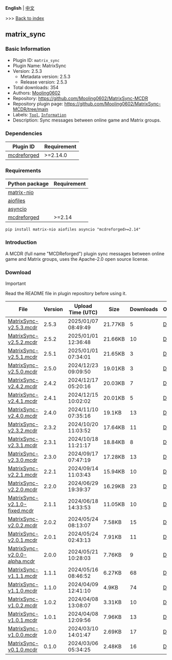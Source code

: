 **English** | [中文](readme-zh_cn.md)

\>\>\> [Back to index](/readme.md)

## matrix_sync

### Basic Information

- Plugin ID: `matrix_sync`
- Plugin Name: MatrixSync
- Version: 2.5.3
  - Metadata version: 2.5.3
  - Release version: 2.5.3
- Total downloads: 354
- Authors: [Mooling0602](https://github.com/Mooling0602)
- Repository: https://github.com/Mooling0602/MatrixSync-MCDR
- Repository plugin page: https://github.com/Mooling0602/MatrixSync-MCDR/tree/main
- Labels: [`Tool`](/labels/tool/readme.md), [`Information`](/labels/information/readme.md)
- Description: Sync messages between online game and Matrix groups.

### Dependencies

| Plugin ID | Requirement |
| --- | --- |
| [mcdreforged](https://github.com/Fallen-Breath/MCDReforged) | \>=2.14.0 |

### Requirements

| Python package | Requirement |
| --- | --- |
| [matrix-nio](https://pypi.org/project/matrix-nio) |  |
| [aiofiles](https://pypi.org/project/aiofiles) |  |
| [asyncio](https://pypi.org/project/asyncio) |  |
| [mcdreforged](https://pypi.org/project/mcdreforged) | \>=2.14 |

```
pip install matrix-nio aiofiles asyncio "mcdreforged>=2.14"
```

### Introduction

A MCDR (full name "MCDReforged") plugin sync messages between online game and Matrix groups, uses the Apache-2.0 open source license.

### Download

> [!IMPORTANT]
> Read the README file in plugin repository before using it.

| File | Version | Upload Time (UTC) | Size | Downloads | Operations |
| --- | --- | --- | --- | --- | --- |
| [MatrixSync-v2.5.3.mcdr](https://github.com/Mooling0602/MatrixSync-MCDR/releases/tag/2.5.3) | 2.5.3 | 2025/01/07 08:49:49 | 21.77KB | 5 | [Download](https://github.com/Mooling0602/MatrixSync-MCDR/releases/download/2.5.3/MatrixSync-v2.5.3.mcdr) |
| [MatrixSync-v2.5.2.mcdr](https://github.com/Mooling0602/MatrixSync-MCDR/releases/tag/2.5.2) | 2.5.2 | 2025/01/01 12:36:48 | 21.66KB | 10 | [Download](https://github.com/Mooling0602/MatrixSync-MCDR/releases/download/2.5.2/MatrixSync-v2.5.2.mcdr) |
| [MatrixSync-v2.5.1.mcdr](https://github.com/Mooling0602/MatrixSync-MCDR/releases/tag/2.5.1) | 2.5.1 | 2025/01/01 07:34:01 | 21.65KB | 3 | [Download](https://github.com/Mooling0602/MatrixSync-MCDR/releases/download/2.5.1/MatrixSync-v2.5.1.mcdr) |
| [MatrixSync-v2.5.0.mcdr](https://github.com/Mooling0602/MatrixSync-MCDR/releases/tag/2.5.0) | 2.5.0 | 2024/12/23 09:09:50 | 19.01KB | 3 | [Download](https://github.com/Mooling0602/MatrixSync-MCDR/releases/download/2.5.0/MatrixSync-v2.5.0.mcdr) |
| [MatrixSync-v2.4.2.mcdr](https://github.com/Mooling0602/MatrixSync-MCDR/releases/tag/2.4.2) | 2.4.2 | 2024/12/17 05:20:16 | 20.03KB | 7 | [Download](https://github.com/Mooling0602/MatrixSync-MCDR/releases/download/2.4.2/MatrixSync-v2.4.2.mcdr) |
| [MatrixSync-v2.4.1.mcdr](https://github.com/Mooling0602/MatrixSync-MCDR/releases/tag/2.4.1) | 2.4.1 | 2024/12/15 10:02:02 | 20.01KB | 5 | [Download](https://github.com/Mooling0602/MatrixSync-MCDR/releases/download/2.4.1/MatrixSync-v2.4.1.mcdr) |
| [MatrixSync-v2.4.0.mcdr](https://github.com/Mooling0602/MatrixSync-MCDR/releases/tag/2.4.0) | 2.4.0 | 2024/11/10 07:35:16 | 19.1KB | 13 | [Download](https://github.com/Mooling0602/MatrixSync-MCDR/releases/download/2.4.0/MatrixSync-v2.4.0.mcdr) |
| [MatrixSync-v2.3.2.mcdr](https://github.com/Mooling0602/MatrixSync-MCDR/releases/tag/2.3.2) | 2.3.2 | 2024/10/20 11:03:52 | 17.64KB | 11 | [Download](https://github.com/Mooling0602/MatrixSync-MCDR/releases/download/2.3.2/MatrixSync-v2.3.2.mcdr) |
| [MatrixSync-v2.3.1.mcdr](https://github.com/Mooling0602/MatrixSync-MCDR/releases/tag/2.3.1) | 2.3.1 | 2024/10/18 11:21:17 | 18.84KB | 8 | [Download](https://github.com/Mooling0602/MatrixSync-MCDR/releases/download/2.3.1/MatrixSync-v2.3.1.mcdr) |
| [MatrixSync-v2.3.0.mcdr](https://github.com/Mooling0602/MatrixSync-MCDR/releases/tag/2.3.0) | 2.3.0 | 2024/09/17 07:47:19 | 17.28KB | 13 | [Download](https://github.com/Mooling0602/MatrixSync-MCDR/releases/download/2.3.0/MatrixSync-v2.3.0.mcdr) |
| [MatrixSync-v2.2.1.mcdr](https://github.com/Mooling0602/MatrixSync-MCDR/releases/tag/2.2.1) | 2.2.1 | 2024/09/14 11:03:43 | 15.94KB | 10 | [Download](https://github.com/Mooling0602/MatrixSync-MCDR/releases/download/2.2.1/MatrixSync-v2.2.1.mcdr) |
| [MatrixSync-v2.2.0.mcdr](https://github.com/Mooling0602/MatrixSync-MCDR/releases/tag/2.2.0) | 2.2.0 | 2024/06/29 19:39:37 | 16.29KB | 23 | [Download](https://github.com/Mooling0602/MatrixSync-MCDR/releases/download/2.2.0/MatrixSync-v2.2.0.mcdr) |
| [MatrixSync-v2.1.0-fixed.mcdr](https://github.com/Mooling0602/MatrixSync-MCDR/releases/tag/2.1.1) | 2.1.1 | 2024/06/18 14:33:53 | 11.05KB | 10 | [Download](https://github.com/Mooling0602/MatrixSync-MCDR/releases/download/2.1.1/MatrixSync-v2.1.0-fixed.mcdr) |
| [MatrixSync-v2.0.2.mcdr](https://github.com/Mooling0602/MatrixSync-MCDR/releases/tag/2.0.2) | 2.0.2 | 2024/05/24 08:13:07 | 7.58KB | 15 | [Download](https://github.com/Mooling0602/MatrixSync-MCDR/releases/download/2.0.2/MatrixSync-v2.0.2.mcdr) |
| [MatrixSync-v2.0.1.mcdr](https://github.com/Mooling0602/MatrixSync-MCDR/releases/tag/2.0.1) | 2.0.1 | 2024/05/24 02:43:13 | 7.91KB | 11 | [Download](https://github.com/Mooling0602/MatrixSync-MCDR/releases/download/2.0.1/MatrixSync-v2.0.1.mcdr) |
| [MatrixSync-v2.0.0-alpha.mcdr](https://github.com/Mooling0602/MatrixSync-MCDR/releases/tag/2.0.0) | 2.0.0 | 2024/05/21 10:28:03 | 7.76KB | 9 | [Download](https://github.com/Mooling0602/MatrixSync-MCDR/releases/download/2.0.0/MatrixSync-v2.0.0-alpha.mcdr) |
| [MatrixSync-v1.1.1.mcdr](https://github.com/Mooling0602/MatrixSync-MCDR/releases/tag/1.1.1) | 1.1.1 | 2024/05/16 08:46:52 | 6.27KB | 68 | [Download](https://github.com/Mooling0602/MatrixSync-MCDR/releases/download/1.1.1/MatrixSync-v1.1.1.mcdr) |
| [MatrixSync-v1.1.0.mcdr](https://github.com/Mooling0602/MatrixSync-MCDR/releases/tag/1.1.0) | 1.1.0 | 2024/04/09 12:41:10 | 4.9KB | 74 | [Download](https://github.com/Mooling0602/MatrixSync-MCDR/releases/download/1.1.0/MatrixSync-v1.1.0.mcdr) |
| [MatrixSync-v1.0.2.mcdr](https://github.com/Mooling0602/MatrixSync-MCDR/releases/tag/1.0.2) | 1.0.2 | 2024/04/08 13:08:07 | 3.31KB | 10 | [Download](https://github.com/Mooling0602/MatrixSync-MCDR/releases/download/1.0.2/MatrixSync-v1.0.2.mcdr) |
| [MatrixSync-v1.0.1.mcdr](https://github.com/Mooling0602/MatrixSync-MCDR/releases/tag/1.0.1) | 1.0.1 | 2024/04/08 12:09:56 | 7.96KB | 13 | [Download](https://github.com/Mooling0602/MatrixSync-MCDR/releases/download/1.0.1/MatrixSync-v1.0.1.mcdr) |
| [MatrixSync-v1.0.0.mcdr](https://github.com/Mooling0602/MatrixSync-MCDR/releases/tag/1.0.0) | 1.0.0 | 2024/03/10 14:01:47 | 2.69KB | 17 | [Download](https://github.com/Mooling0602/MatrixSync-MCDR/releases/download/1.0.0/MatrixSync-v1.0.0.mcdr) |
| [MatrixSync-v0.1.0.mcdr](https://github.com/Mooling0602/MatrixSync-MCDR/releases/tag/0.1.0) | 0.1.0 | 2024/03/06 05:34:25 | 2.48KB | 16 | [Download](https://github.com/Mooling0602/MatrixSync-MCDR/releases/download/0.1.0/MatrixSync-v0.1.0.mcdr) |

